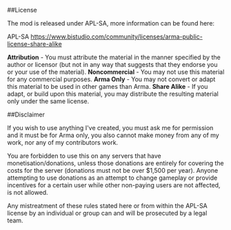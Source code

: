 ##License

The mod is released under APL-SA, more information can be found here:

APL-SA https://www.bistudio.com/community/licenses/arma-public-license-share-alike

**Attribution** - You must attribute the material in the manner specified by the author or licensor (but not in any way that suggests that they endorse you or your use of the material).
**Noncommercial** - You may not use this material for any commercial purposes.
**Arma Only** - You may not convert or adapt this material to be used in other games than Arma.
**Share Alike** - If you adapt, or build upon this material, you may distribute the resulting material only under the same license.

##Disclaimer

If you wish to use anything I've created, you must ask me for permission and it must be for Arma only, you also cannot make money from any of my work, nor any of my contributors work.

You are forbidden to use this on any servers that have monetisation/donations, unless those donations are entirely for covering the costs for the server (donations must not be over $1,500 per year). Anyone attempting to use donations as an attempt to change gameplay or provide incentives for a certain user while other non-paying users are not affected, is not allowed.

Any mistreatment of these rules stated here or from within the APL-SA license by an individual or group can and will be prosecuted by a legal team.